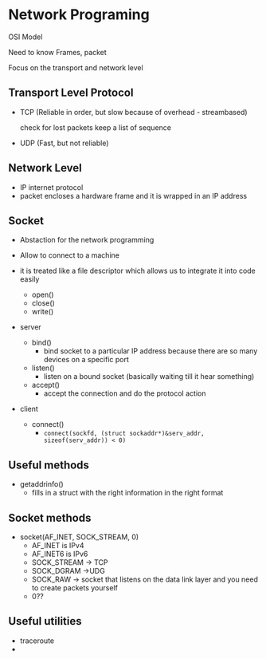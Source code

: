 # Network Programing

OSI Model

Need to know Frames, packet

Focus on the transport and network level

## Transport Level Protocol

- TCP (Reliable in order, but slow because of overhead - streambased)

  check for lost packets
  keep a list of sequence 

- UDP (Fast, but not reliable)

## Network Level

- IP internet protocol
- packet encloses a hardware frame and it is wrapped in an IP address

## Socket

- Abstaction for the network programming
- Allow to connect to a machine
- it is treated like a file descriptor which allows us to integrate it into code easily
  - open()
  - close()
  - write()

- server
  - bind()
    - bind socket to a particular IP address because there are so many devices on a specific port 
  - listen()
    - listen on a bound socket (basically waiting till it hear something)
  - accept()
    - accept the connection and do the protocol action

- client
  - connect()
    - `connect(sockfd, (struct sockaddr*)&serv_addr, sizeof(serv_addr)) < 0)`

## Useful methods

- getaddrinfo()
  - fills in a struct with the right information in the right format

## Socket methods
- socket(AF_INET, SOCK_STREAM, 0)
  - AF_INET  is IPv4
  - AF_INET6 is IPv6
  - SOCK_STREAM -> TCP
  - SOCK_DGRAM ->UDG
  - SOCK_RAW -> socket that listens on the data link layer and you need to create packets yourself
  - 0??


## Useful utilities

- traceroute
-

